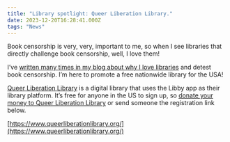 ```yaml
---
title: "Library spotlight: Queer Liberation Library."
date: 2023-12-20T16:28:41.000Z
tags: "News"
---
```


Book censorship is very, very, important to me, so when I see libraries that directly challenge book censorship, well, I love them!

I’ve [written many times in my blog about why I love libraries](/posts/tags/blog-and-journal) and detest book censorship. I’m here to promote a free nationwide library for the USA!

[Queer Liberation Library](https://www.queerliberationlibrary.org/) is a digital library that uses the Libby app as their library platform. It’s free for anyone in the US to sign up, so [donate your money to Queer Liberation Library](https://givebutter.com/DLwIaj) or send someone the registration link below.

[https://www.queerliberationlibrary.org/](https://www.queerliberationlibrary.org/)
